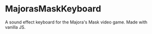 # MajorasMaskKeyboard
A sound effect keyboard for the Majora's Mask video game. Made with vanilla JS.
